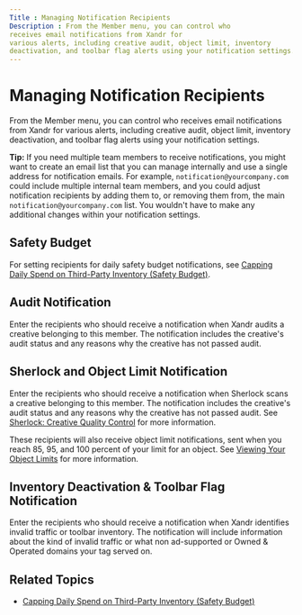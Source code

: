 ```yaml
---
Title : Managing Notification Recipients
Description : From the Member menu, you can control who
receives email notifications from Xandr for
various alerts, including creative audit, object limit, inventory
deactivation, and toolbar flag alerts using your notification settings.
---
```



# Managing Notification Recipients



From the Member menu, you can control who
receives email notifications from Xandr for
various alerts, including creative audit, object limit, inventory
deactivation, and toolbar flag alerts using your notification settings.



<b>Tip:</b> If you need multiple team members
to receive notifications, you might want to create an email list that
you can manage internally and use a single address for notification
emails. For example, `notification@yourcompany.com` could include
multiple internal team members, and you could adjust notification
recipients by adding them to, or removing them from, the main
`notification@yourcompany.com` list. You wouldn't have to make any
additional changes within your notification settings.




## Safety Budget

For setting recipients for daily safety budget notifications, see <a
href="capping-daily-spend-on-third-party-inventory-safety-budget.md"
class="xref">Capping Daily Spend on Third-Party Inventory (Safety
Budget)</a>.




## Audit Notification

Enter the recipients who should receive a notification when
Xandr audits a creative belonging to this
member. The notification includes the creative's audit status and any
reasons why the creative has not passed audit.



## Sherlock and Object Limit Notification

Enter the recipients who should receive a notification when Sherlock
scans a creative belonging to this member. The notification includes the
creative's audit status and any reasons why the creative has not passed
audit. See <a href="sherlock-creative-quality-control.md" class="xref"
title="Xandr takes malware extremely seriously, and we are actively working to be at the forefront of prevention in order to protect our customers.">Sherlock:
Creative Quality Control</a> for more information.

These recipients will also receive object limit notifications, sent when
you reach 85, 95, and 100 percent of your limit for an object. See
<a href="viewing-your-object-limits.md" class="xref">Viewing Your
Object Limits</a> for more information.





## Inventory Deactivation & Toolbar Flag Notification

Enter the recipients who should receive a notification when
Xandr identifies invalid traffic or toolbar
inventory. The notification will include information about the kind of
invalid traffic or what non ad-supported or Owned & Operated domains
your tag served on.


## Related Topics

- <a
  href="capping-daily-spend-on-third-party-inventory-safety-budget.md"
  class="xref">Capping Daily Spend on Third-Party Inventory (Safety
  Budget)</a>







